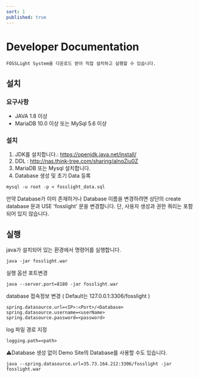 ```yaml
---
sort: 1
published: true
---
```

# Developer Documentation
```note
FOSSLight System을 다운로드 받아 직접 설치하고 실행할 수 있습니다. 
```

## 설치
### 요구사항
- JAVA 1.8 이상
- MariaDB 10.0 이상 또는 MySql 5.6 이상

### 설치
1. JDK를 설치합니다.: https://openjdk.java.net/install/
2. DDL : http://nas.think-tree.com/sharing/aInqZiu0Z 
3. MariaDB 또는 Mysql 설치합니다. 
4. Database 생성 및 초기 Data 등록
```
mysql -u root -p < fosslight_data.sql
```
만약 Database가 이미 존재하거나 Database 이름을 변경하려면 상단의 create database 문과 USE 'fosslight' 문을 변경합니다.
단, 사용자 생성과 권한 쿼리는 포함되어 있지 않습니다. 

## 실행
java가 설치되어 있는 환경에서 명령어를 실행합니다. 
```
java -jar fosslight.war
```
실행 옵션
포트변경
```
java --server.port=8180 -jar fosslight.war
```
database 접속정보 변경 ( Default는 127.0.0.1:3306/fosslight )
```
spring.datasource.url=<IP>:<Port>/<Database>
spring.datasource.username=<userName>
spring.datasource.password=<password>
```
log 파일 경로 지정
```
logging.path=<path>
```
⚠️Database 생성 없이 Demo Site의 Database를 사용할 수도 있습니다.
```
java --spring.datasource.url=35.73.164.212:3306/fosslight -jar fosslight.war
```
